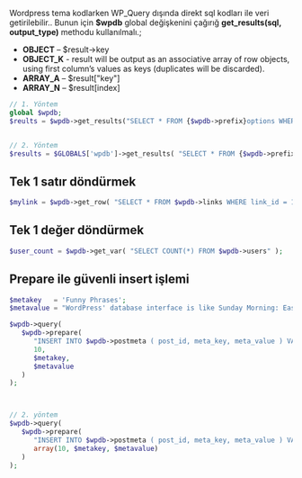 Wordpress tema kodlarken WP_Query dışında direkt sql kodları ile veri getirilebilir..
Bunun için **$wpdb** global değişkenini çağırığ **get_results(sql, output_type)** methodu kullanılmalı.;

- **OBJECT** – $result->key
- **OBJECT_K** - result will be output as an associative array of row objects, using first column’s values as keys (duplicates will be discarded).
- **ARRAY_A** – $result["key"]
- **ARRAY_N** – $result[index]

```php
// 1. Yöntem
global $wpdb;
$reults = $wpdb->get_results("SELECT * FROM {$wpdb->prefix}options WHERE option_id = 1", OBJECT);


// 2. Yöntem
$results = $GLOBALS['wpdb']->get_results( "SELECT * FROM {$wpdb->prefix}options WHERE option_id = 1", OBJECT );
```

## Tek 1 satır döndürmek
```php
$mylink = $wpdb->get_row( "SELECT * FROM $wpdb->links WHERE link_id = 10", ARRAY_A );
```


## Tek 1 değer döndürmek
```php
$user_count = $wpdb->get_var( "SELECT COUNT(*) FROM $wpdb->users" );
```


## Prepare ile güvenli insert işlemi
```php
$metakey   = 'Funny Phrases';
$metavalue = "WordPress' database interface is like Sunday Morning: Easy.";

$wpdb->query(
   $wpdb->prepare(
      "INSERT INTO $wpdb->postmeta ( post_id, meta_key, meta_value ) VALUES ( %d, %s, %s )",
      10,
      $metakey,
      $metavalue
   )
);



// 2. yöntem
$wpdb->query(
   $wpdb->prepare(
      "INSERT INTO $wpdb->postmeta ( post_id, meta_key, meta_value ) VALUES ( %d, %s, %s )",
      array(10, $metakey, $metavalue)
   )
);
```
